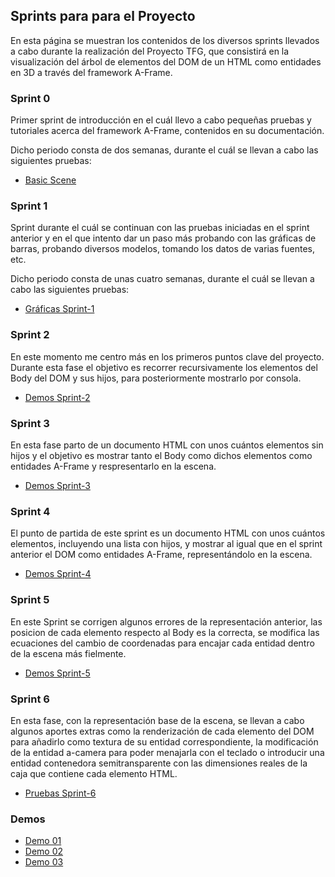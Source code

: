 ## Sprints para para el Proyecto

En esta página se muestran los contenidos de los diversos sprints llevados a cabo durante la realización del Proyecto TFG, que consistirá 
en la visualización del árbol de elementos del DOM de un HTML como entidades en 3D a través del framework A-Frame.

### Sprint 0

Primer sprint de introducción en el cuál llevo a cabo pequeñas pruebas y tutoriales acerca del framework A-Frame, contenidos en su documentación.

Dicho periodo consta de dos semanas, durante el cuál se llevan a cabo las siguientes pruebas:

* [Basic Scene](BasicScene2/README.md)


### Sprint 1

Sprint durante el cuál se continuan con las pruebas iniciadas en el sprint anterior y en el que intento dar un paso más probando con las gráficas de barras, probando diversos modelos, tomando los datos de varias fuentes, etc.

Dicho periodo consta de unas cuatro semanas, durante el cuál se llevan a cabo las siguientes pruebas:

* [Gráficas Sprint-1](Sprint1/README.md)


### Sprint 2

En este momento me centro más en los primeros puntos clave del proyecto. Durante esta fase el objetivo es recorrer recursivamente los elementos del Body del DOM y sus hijos, para posteriormente mostrarlo por consola. 

* [Demos Sprint-2](Sprint2/README.md)


### Sprint 3

En esta fase parto de un documento HTML con unos cuántos elementos sin hijos y el objetivo es mostrar tanto el Body como dichos elementos como entidades A-Frame y respresentarlo en la escena.

* [Demos Sprint-3](Sprint3/README.md)


### Sprint 4
El punto de partida de este sprint es un documento HTML con unos cuántos elementos, incluyendo una lista con hijos, y mostrar al igual que en el sprint anterior el DOM como entidades A-Frame, representándolo en la escena.

* [Demos Sprint-4](Sprint4/README.md)


### Sprint 5
En este Sprint se corrigen algunos errores de la representación anterior, las posicion de cada elemento respecto al Body es la correcta, se modifica las ecuaciones del cambio de coordenadas para encajar cada entidad dentro de la escena más fielmente.

* [Demos Sprint-5](Sprint5/README.md)


### Sprint 6
En esta fase, con la representación base de la escena, se llevan a cabo algunos aportes extras como la renderización de cada elemento del DOM para añadirlo como textura de su entidad correspondiente, la modificación de la entidad a-camera para poder menajarla con el teclado o introducir una entidad contenedora semitransparente con las dimensiones reales de la caja que contiene cada elemento HTML.

* [Pruebas Sprint-6](Sprint6_Pruebas/README.md)


### Demos

* [Demo 01](Demo_01/index.html)
* [Demo 02](Demo_02/index.html)
* [Demo 03](Demo_03/index.html)








